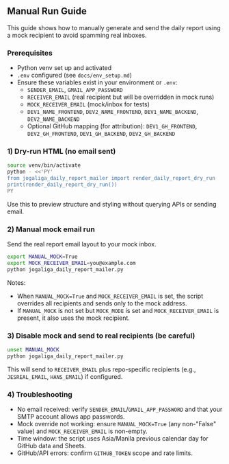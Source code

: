 ## Manual Run Guide

This guide shows how to manually generate and send the daily report using a mock recipient to avoid spamming real inboxes.

### Prerequisites

- Python venv set up and activated
- `.env` configured (see `docs/env_setup.md`)
- Ensure these variables exist in your environment or `.env`:
  - `SENDER_EMAIL`, `GMAIL_APP_PASSWORD`
  - `RECEIVER_EMAIL` (real recipient but will be overridden in mock runs)
  - `MOCK_RECEIVER_EMAIL` (mock/inbox for tests)
  - `DEV1_NAME_FRONTEND`, `DEV2_NAME_FRONTEND`, `DEV1_NAME_BACKEND`, `DEV2_NAME_BACKEND`
  - Optional GitHub mapping (for attribution): `DEV1_GH_FRONTEND`, `DEV2_GH_FRONTEND`, `DEV1_GH_BACKEND`, `DEV2_GH_BACKEND`

### 1) Dry-run HTML (no email sent)

```bash
source venv/bin/activate
python - <<'PY'
from jogaliga_daily_report_mailer import render_daily_report_dry_run
print(render_daily_report_dry_run())
PY
```

Use this to preview structure and styling without querying APIs or sending email.

### 2) Manual mock email run

Send the real report email layout to your mock inbox.

```bash
export MANUAL_MOCK=True
export MOCK_RECEIVER_EMAIL=you@example.com
python jogaliga_daily_report_mailer.py
```

Notes:
- When `MANUAL_MOCK=True` and `MOCK_RECEIVER_EMAIL` is set, the script overrides all recipients and sends only to the mock address.
- If `MANUAL_MOCK` is not set but `MOCK_MODE` is set and `MOCK_RECEIVER_EMAIL` is present, it also uses the mock recipient.

### 3) Disable mock and send to real recipients (be careful)

```bash
unset MANUAL_MOCK
python jogaliga_daily_report_mailer.py
```

This will send to `RECEIVER_EMAIL` plus repo-specific recipients (e.g., `JESREAL_EMAIL`, `HANS_EMAIL`) if configured.

### 4) Troubleshooting

- No email received: verify `SENDER_EMAIL`/`GMAIL_APP_PASSWORD` and that your SMTP account allows app passwords.
- Mock override not working: ensure `MANUAL_MOCK=True` (any non-"False" value) and `MOCK_RECEIVER_EMAIL` is non-empty.
- Time window: the script uses Asia/Manila previous calendar day for GitHub data and Sheets.
- GitHub/API errors: confirm `GITHUB_TOKEN` scope and rate limits.



